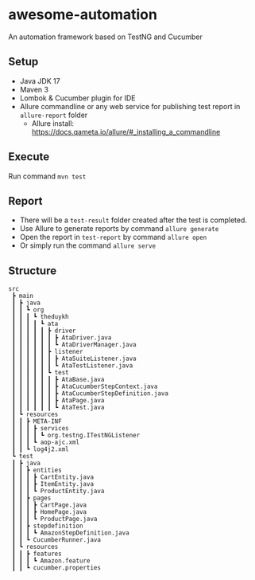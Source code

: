 # awesome-automation
An automation framework based on TestNG and Cucumber

## Setup
- Java JDK 17
- Maven 3
- Lombok & Cucumber plugin for IDE
- Allure commandline or any web service for publishing test report in `allure-report` folder
    - Allure install: https://docs.qameta.io/allure/#_installing_a_commandline

## Execute
Run command `mvn test`

## Report
- There will be a `test-result` folder created after the test is completed.
- Use Allure to generate reports by command `allure generate`
- Open the report in `test-report` by command  `allure open`
- Or simply run the command `allure serve`

## Structure
```
src
 ┣ main
 ┃ ┣ java
 ┃ ┃ ┗ org
 ┃ ┃ ┃ ┗ theduykh
 ┃ ┃ ┃ ┃ ┗ ata
 ┃ ┃ ┃ ┃ ┃ ┣ driver
 ┃ ┃ ┃ ┃ ┃ ┃ ┣ AtaDriver.java
 ┃ ┃ ┃ ┃ ┃ ┃ ┗ AtaDriverManager.java
 ┃ ┃ ┃ ┃ ┃ ┣ listener
 ┃ ┃ ┃ ┃ ┃ ┃ ┣ AtaSuiteListener.java
 ┃ ┃ ┃ ┃ ┃ ┃ ┗ AtaTestListener.java
 ┃ ┃ ┃ ┃ ┃ ┗ test
 ┃ ┃ ┃ ┃ ┃ ┃ ┣ AtaBase.java
 ┃ ┃ ┃ ┃ ┃ ┃ ┣ AtaCucumberStepContext.java
 ┃ ┃ ┃ ┃ ┃ ┃ ┣ AtaCucumberStepDefinition.java
 ┃ ┃ ┃ ┃ ┃ ┃ ┣ AtaPage.java
 ┃ ┃ ┃ ┃ ┃ ┃ ┗ AtaTest.java
 ┃ ┗ resources
 ┃ ┃ ┣ META-INF
 ┃ ┃ ┃ ┣ services
 ┃ ┃ ┃ ┃ ┗ org.testng.ITestNGListener
 ┃ ┃ ┃ ┗ aop-ajc.xml
 ┃ ┃ ┗ log4j2.xml
 ┗ test
 ┃ ┣ java
 ┃ ┃ ┣ entities
 ┃ ┃ ┃ ┣ CartEntity.java
 ┃ ┃ ┃ ┣ ItemEntity.java
 ┃ ┃ ┃ ┗ ProductEntity.java
 ┃ ┃ ┣ pages
 ┃ ┃ ┃ ┣ CartPage.java
 ┃ ┃ ┃ ┣ HomePage.java
 ┃ ┃ ┃ ┗ ProductPage.java
 ┃ ┃ ┣ stepdefinition
 ┃ ┃ ┃ ┗ AmazonStepDefinition.java
 ┃ ┃ ┗ CucumberRunner.java
 ┃ ┗ resources
 ┃ ┃ ┣ features
 ┃ ┃ ┃ ┗ Amazon.feature
 ┃ ┃ ┗ cucumber.properties
```
